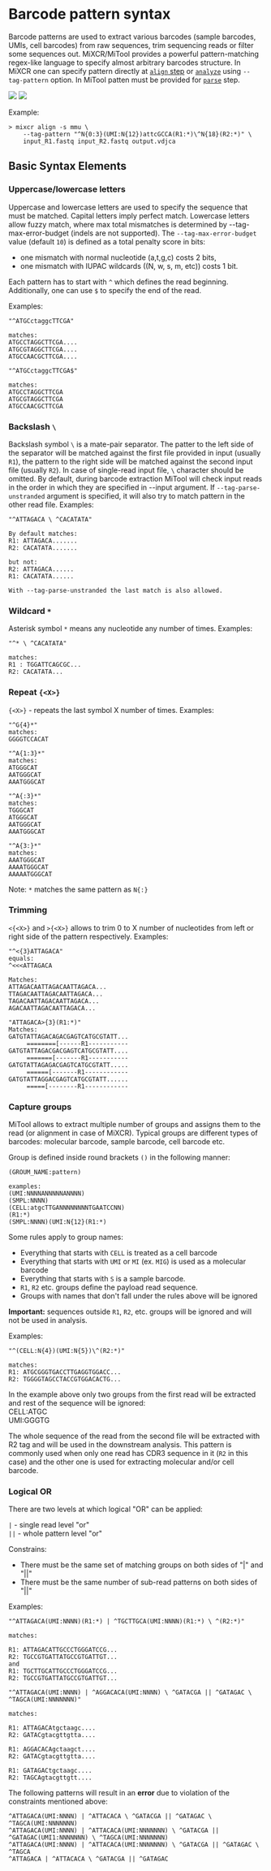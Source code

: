 # Barcode pattern syntax

Barcode patterns are used to extract various barcodes (sample barcodes, UMIs, cell barcodes) from raw sequences, trim sequencing reads or filter some sequences out. MiXCR/MiTool provides a powerful pattern-matching regex-like language to specify almost arbitrary barcodes structure. In MiXCR one can specify pattern directly at [`align` step](mixcr-align.md) or [`analyze`](mixcr-analyze.md#generic-targeted-amplicon-libraries) using `--tag-pattern` option. In MiTool patten must be provided for [`parse`](mitool-parse.md) step. 

![](pics/tag-pattern-example-light.svg#only-light)
![](pics/tag-pattern-example-dark.svg#only-dark)

Example:
```shell
> mixcr align -s mmu \
    --tag-pattern "^N{0:3}(UMI:N{12})attcGCCA(R1:*)\^N{18}(R2:*)" \
    input_R1.fastq input_R2.fastq output.vdjca
```

## Basic Syntax Elements

### Uppercase/lowercase letters

Uppercase and lowercase letters are used to specify the sequence that must be matched.
Capital letters imply perfect match. Lowercase letters allow fuzzy match, where max total mismatches is determined by --tag-max-error-budget (indels are not supported). The ` --tag-max-error-budget ` value (default `10`) is defined as a total penalty score in bits:
- one mismatch with normal nucleotide (a,t,g,c) costs 2 bits, 
- one mismatch with IUPAC wildcards ((N, w, s, m, etc)) costs 1 bit.

Each pattern has to start with `^` which defines the read beginning. Additionally, one can use `$` to specify the end of the read.

Examples:
```
"^ATGCсtaggcTTCGA"

matches:
ATGCCTAGGCTTCGA....
ATGCGTAGGCTTCGA....
ATGCCAACGCTTCGA....
```
```
"^ATGCсtaggcTTCGA$"

matches:
ATGCCTAGGCTTCGA
ATGCGTAGGCTTCGA
ATGCCAACGCTTCGA
```

### Backslash `\` 

Backslash symbol `\` is a mate-pair separator. The patter to the left side of the separator will be matched against the first file provided in input (usually `R1`), the pattern to the right side will be matched against the second input file (usually `R2`). In case of single-read input file, `\` character should be omitted. By default, during barcode extraction MiTool will check input reads in the order in which they are specified in --input argument. If `--tag-parse-unstranded` argument is specified, it will also try to match pattern in the other read file. Examples:
```
"^ATTAGACA \ ^CACATATA"

By default matches:
R1: ATTAGACA.......
R2: CACATATA.......

but not:
R2: ATTAGACA......
R1: CACATATA......

With --tag-parse-unstranded the last match is also allowed.
```

### Wildcard `*`

Asterisk symbol `*` means any nucleotide any number of times. Examples:
```
"^* \ ^CACATATA"

matches:
R1 : TGGATTCAGCGC...
R2: CACATATA...
```

### Repeat `{<X>}`

`{<X>}` - repeats the last symbol X number of times. Examples:

```
"^G{4}*"
matches:
GGGGTCCACAT

"^A{1:3}*"
matches:
ATGGGCAT
AATGGGCAT
AAATGGGCAT

"^A{:3}*"
matches:
TGGGCAT
ATGGGCAT
AATGGGCAT
AAATGGGCAT

"^A{3:}*"
matches:
AAATGGGCAT
AAAATGGGCAT
AAAAATGGGCAT

```
Note: `*` matches the same pattern as `N{:}`

### Trimming 

`<{<X>}` and `>{<X>}` allows to trim 0 to X number of nucleotides from left 
or right side of the pattern respectively. Examples:

```
"^<{3}ATTAGACA"
equals:
^<<<ATTAGACA

Matches:
ATTAGACAATTAGACAATTAGACA...
TTAGACAATTAGACAATTAGACA...
TAGACAATTAGACAATTAGACA...
AGACAATTAGACAATTAGACA...

"ATTAGACA>{3}(R1:*)"
Matches:
GATGTATTAGACAGACGAGTCATGCGTATT...
     ========[------R1-----------
GATGTATTAGACGACGAGTCATGCGTATT....
     =======[-------R1-----------
GATGTATTAGAGACGAGTCATGCGTATT.....
     ======[-------R1------------
GATGTATTAGGACGAGTCATGCGTATT......
     =====[--------R1------------
```

### Capture groups
MiTool allows to extract multiple number of groups and assigns them to the read (or alignment in case of MiXCR). Typical groups are different types of barcodes: molecular barcode, sample barcode, cell barcode etc. 

Group is defined inside round brackets `()` in the following manner:

```
(GROUM_NAME:pattern)

examples:
(UMI:NNNNANNNNNANNNN)
(SMPL:NNNN)
(CELL:atgcTTGANNNNNNNNTGAATCCNN)
(R1:*)
(SMPL:NNNN)(UMI:N{12}(R1:*)
```

Some rules apply to group names:
- Everything that starts with `CELL` is treated as a cell barcode
- Everything that starts with `UMI` or `MI` (ex. `MIG`) is used as a molecular barcode
- Everything that starts with `S` is a sample barcode.
- `R1`, `R2` etc. groups define the payload read sequence.
- Groups with names that don't fall under the rules above will be ignored

**Important:** sequences outside `R1`, `R2`, etc. groups will be ignored and will not be used in analysis.

Examples:

```
"^(CELL:N{4})(UMI:N{5})\^(R2:*)"

matches:
R1: ATGCGGGTGACCTTGAGGTGGACC...
R2: TGGGGTAGCCTACCGTGGACACTG...
```
In the example above only two groups from the first read will be extracted and rest of the sequence will be ignored:\
CELL:ATGC \
UMI:GGGTG

The whole sequence of the read from the second file will be extracted with R2 tag and will be used in the downstream analysis. This pattern is commonly used when only one read has CDR3 sequence in it (`R2` in this case) and the other one is used for extracting molecular and/or cell barcode.

### Logical OR

There are two levels at which logical "OR" can be applied:

`|` - single read level "or" \
`||` - whole pattern level "or"

Constrains:
- There must be the same set of matching groups on both sides of "|" and "||"
- There must be the same number of sub-read patterns on both sides of "||"

Examples:
```
"^ATTAGACA(UMI:NNNN)(R1:*) | ^TGCTTGCA(UMI:NNNN)(R1:*) \ ^(R2:*)"

matches:

R1: ATTAGACATTGCCCTGGGATCCG...
R2: TGCCGTGATTATGCCGTGATTGT...
and
R1: TGCTTGCATTGCCCTGGGATCCG...
R2: TGCCGTGATTATGCCGTGATTGT...

"^ATTAGACA(UMI:NNNN) | ^AGGACACA(UMI:NNNN) \ ^GATACGA || ^GATAGAC \ ^TAGCA(UMI:NNNNNNN)"

matches:

R1: ATTAGACAtgctaagc....
R2: GATACgtacgttgtta....

R1: AGGACACAgctaagct....
R2: GATACgtacgttgtta....

R1: GATAGACtgctaagc....
R2: TAGCAgtacgttgtt....
```

The following patterns will result in an **error** due to violation of the constraints mentioned above:

```
^ATTAGACA(UMI:NNNN) | ^ATTACACA \ ^GATACGA || ^GATAGAC \ ^TAGCA(UMI:NNNNNNN)
^ATTAGACA(UMI:NNNN) | ^ATTACACA(UMI:NNNNNNN) \ ^GATACGA || ^GATAGAC(UMI1:NNNNNNN) \ ^TAGCA(UMI:NNNNNNN)
^ATTAGACA(UMI:NNNN) | ^ATTACACA(UMI:NNNNNNN) \ ^GATACGA || ^GATAGAC \ ^TAGCA
^ATTAGACA | ^ATTACACA \ ^GATACGA || ^GATAGAC
```
